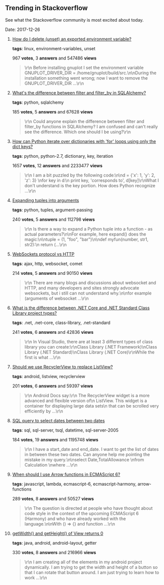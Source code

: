 ## Trending in Stackoverflow

See what the Stackoverflow community is most excited about today.

Date: 2017-12-26


1. [How do I delete (unset) an exported environment variable?](https://stackoverflow.com/questions/6877727/how-do-i-delete-unset-an-exported-environment-variable)

    **tags**: linux, environment-variables, unset
            
    967 **votes**, 3 **answers** and 547486 **views**

    > \r\n            Before installing gnuplot I set the environment variable GNUPLOT_DRIVER_DIR = /home/gnuplot/build/src.\n\nDuring the installation something went wrong; now I want to remove the GNUPLOT_DRIVER_DIR ...\r\n        

    
2. [What's the difference between filter and filter_by in SQLAlchemy?](https://stackoverflow.com/questions/2128505/whats-the-difference-between-filter-and-filter-by-in-sqlalchemy)

    **tags**: python, sqlalchemy
            
    185 **votes**, 5 **answers** and 67628 **views**

    > \r\n            Could anyone explain the difference between filter and filter_by functions in SQLAlchemy? I am confused and can't really see the difference. Which one should I be using?\r\n        

    
3. [How can Python iterate over dictionaries with 'for' loops using only the dict keys?](https://stackoverflow.com/questions/3294889/how-can-python-iterate-over-dictionaries-with-for-loops-using-only-the-dict-ke)

    **tags**: python, python-2.7, dictionary, key, iteration
            
    1657 **votes**, 12 **answers** and 2233477 **views**

    > \r\n            I am a bit puzzled by the following code:\n\nd = {'x': 1, 'y': 2, 'z': 3} \nfor key in d:\n    print key, 'corresponds to', d[key]\r\nWhat I don't understand is the key portion. How does Python recognize ...\r\n        

    
4. [Expanding tuples into arguments](https://stackoverflow.com/questions/1993727/expanding-tuples-into-arguments)

    **tags**: python, tuples, argument-passing
            
    240 **votes**, 5 **answers** and 112798 **views**

    > \r\n            Is there a way to expand a Python tuple into a function - as actual parameters?\n\nFor example, here expand() does the magic:\n\ntuple = (1, "foo", "bar")\n\ndef myfun(number, str1, str2):\n    return (...\r\n        

    
5. [WebSockets protocol vs HTTP](https://stackoverflow.com/questions/14703627/websockets-protocol-vs-http)

    **tags**: ajax, http, websocket, comet
            
    214 **votes**, 5 **answers** and 90150 **views**

    > \r\n            There are many blogs and discussions about websocket and HTTP, and many developers and sites strongly advocate websockets, but i still can not understand why.\n\nfor example (arguments of websocket ...\r\n        

    
6. [What is the difference between .NET Core and .NET Standard Class Library project types?](https://stackoverflow.com/questions/42939454/what-is-the-difference-between-net-core-and-net-standard-class-library-project)

    **tags**: .net, .net-core, class-library, .net-standard
            
    241 **votes**, 6 **answers** and 42836 **views**

    > \r\n            In Visual Studio, there are at least 3 different types of class library you can create:\r\nClass Library (.NET Framework)\nClass Library (.NET Standard)\nClass Library (.NET Core)\r\nWhile the first is what ...\r\n        

    
7. [Should we use RecyclerView to replace ListView?](https://stackoverflow.com/questions/28392554/should-we-use-recyclerview-to-replace-listview)

    **tags**: android, listview, recyclerview
            
    201 **votes**, 6 **answers** and 59397 **views**

    > \r\n            Android Docs say:\r\n  The RecyclerView widget is a more advanced and flexible version of\n  ListView. This widget is a container for displaying large data sets\n  that can be scrolled very efficiently by ...\r\n        

    
8. [SQL query to select dates between two dates](https://stackoverflow.com/questions/5125076/sql-query-to-select-dates-between-two-dates)

    **tags**: sql, sql-server, tsql, datetime, sql-server-2005
            
    184 **votes**, 19 **answers** and 1195748 **views**

    > \r\n            I have a start_date and end_date. I want to get the list of dates in between these two dates. Can anyone help me pointing the mistake in my query.\n\nselect Date,TotalAllowance \nfrom Calculation \nwhere ...\r\n        

    
9. [When should I use Arrow functions in ECMAScript 6?](https://stackoverflow.com/questions/22939130/when-should-i-use-arrow-functions-in-ecmascript-6)

    **tags**: javascript, lambda, ecmascript-6, ecmascript-harmony, arrow-functions
            
    289 **votes**, 8 **answers** and 50527 **views**

    > \r\n            The question is directed at people who have thought about code style in the context of the upcoming ECMAScript 6 (Harmony) and who have already worked with the language.\n\nWith () => {} and function ...\r\n        

    
10. [getWidth() and getHeight() of View returns 0](https://stackoverflow.com/questions/3591784/getwidth-and-getheight-of-view-returns-0)

    **tags**: java, android, android-layout, getter
            
    330 **votes**, 8 **answers** and 216966 **views**

    > \r\n            I am creating all of the elements in my android project dynamically. I am trying to get the width and height of a button so that I can rotate that button around. I am just trying to learn how to work ...\r\n        

    